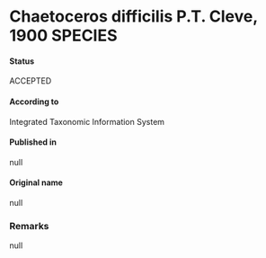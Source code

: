 Chaetoceros difficilis P.T. Cleve, 1900 SPECIES
=======

#### Status
ACCEPTED

#### According to
Integrated Taxonomic Information System

#### Published in
null

#### Original name
null

### Remarks
null